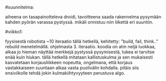 #suunnitelma:

aiheena on tasapainotteleva droidi, tavoitteena saada rakennelma pysymään kahden pyörän varassa pystyssä. mikäli onnistuu niin liikettä eri suuntiin.

#viikko1:

fyysisestä robotista ~10 iteraatio tällä hetkellä, kehitetty: "build, fail, think.." rebuild menetelmällä.
ohjelmasta 3. iteraatio. koodia on atm neljä luokkaa, alkaa jo hieman näyttää merkkejä pystyssä pysymisestä, tukea ei tarvitse enää kuin hiukan. tällä hetkellä mitataan kallistuskulma ja sen mukaisesti kasvatetaan korjausliikkeen nopeutta, ongelmana, että korjaus vastakkaiseen suuntaan alkaa vasta puolivälin kohdalla. pitäis siis ensiviikolle tehdä jokin kulmakiihtyvyyteen perustuva algo.
